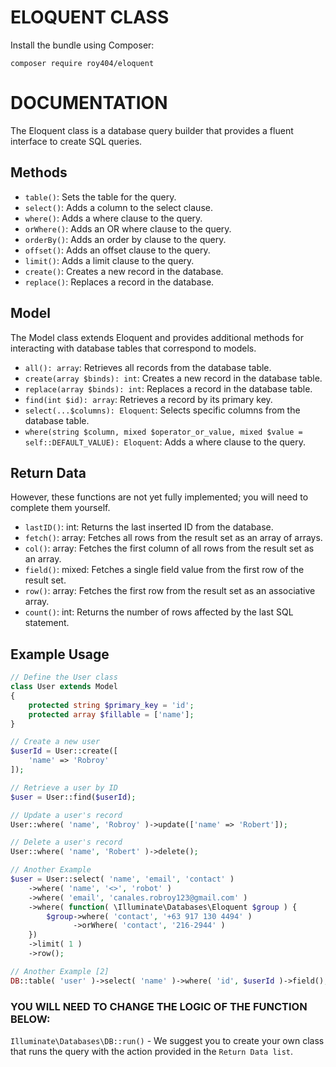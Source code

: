 # ELOQUENT CLASS

Install the bundle using Composer:

```
composer require roy404/eloquent
```

# DOCUMENTATION

The Eloquent class is a database query builder that provides a fluent interface to create SQL queries.

## Methods
- `table()`: Sets the table for the query.
- `select()`: Adds a column to the select clause.
- `where()`: Adds a where clause to the query.
- `orWhere()`: Adds an OR where clause to the query.
- `orderBy()`: Adds an order by clause to the query.
- `offset()`: Adds an offset clause to the query.
- `limit()`: Adds a limit clause to the query.
- `create()`: Creates a new record in the database.
- `replace()`: Replaces a record in the database.

## Model

The Model class extends Eloquent and provides additional methods for interacting with database tables that correspond to models.

- `all(): array`: Retrieves all records from the database table.
- `create(array $binds): int`: Creates a new record in the database table.
- `replace(array $binds): int`: Replaces a record in the database table.
- `find(int $id): array`: Retrieves a record by its primary key.
- `select(...$columns): Eloquent`: Selects specific columns from the database table.
- `where(string $column, mixed $operator_or_value, mixed $value = self::DEFAULT_VALUE): Eloquent`: Adds a where clause to the query.

## Return Data 

However, these functions are not yet fully implemented; you will need to complete them yourself.

- `lastID()`: int: Returns the last inserted ID from the database.
- `fetch()`: array: Fetches all rows from the result set as an array of arrays.
- `col()`: array: Fetches the first column of all rows from the result set as an array.
- `field()`: mixed: Fetches a single field value from the first row of the result set.
- `row()`: array: Fetches the first row from the result set as an associative array.
- `count()`: int: Returns the number of rows affected by the last SQL statement.

## Example Usage

```php
// Define the User class
class User extends Model
{
    protected string $primary_key = 'id';
    protected array $fillable = ['name'];
}

// Create a new user
$userId = User::create([
    'name' => 'Robroy'
]);

// Retrieve a user by ID
$user = User::find($userId);

// Update a user's record
User::where( 'name', 'Robroy' )->update(['name' => 'Robert']);

// Delete a user's record
User::where( 'name', 'Robert' )->delete();

// Another Example
$user = User::select( 'name', 'email', 'contact' )
    ->where( 'name', '<>', 'robot' )
    ->where( 'email', 'canales.robroy123@gmail.com' )
    ->where( function( \Illuminate\Databases\Eloquent $group ) {
        $group->where( 'contact', '+63 917 130 4494' )
              ->orWhere( 'contact', '216-2944' )
    })
    ->limit( 1 )
    ->row();

// Another Example [2]
DB::table( 'user' )->select( 'name' )->where( 'id', $userId )->field();    
```

### YOU WILL NEED TO CHANGE THE LOGIC OF THE FUNCTION BELOW:

`Illuminate\Databases\DB::run()` - We suggest you to create your own class that runs the query with the action provided in the `Return Data list`.